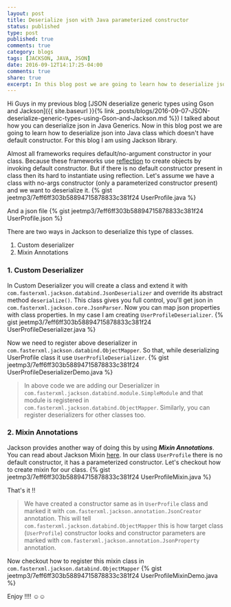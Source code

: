 ```yaml
---
layout: post
title: Deserialize json with Java parameterized constructor
status: published
type: post
published: true
comments: true
category: blogs
tags: [JACKSON, JAVA, JSON]
date: 2016-09-12T14:17:25-04:00
comments: true
share: true
excerpt: In this blog post we are going to learn how to deserialize json into Java class which doesn't have default constructor.
---
```


Hi Guys in my previous blog [JSON deserialize generic types using Gson and Jackson]({{ site.baseurl }}{% link _posts/blogs/2016-09-07-JSON-deserialize-generic-types-using-Gson-and-Jackson.md %}) I talked about how you can deserialize json in Java Generics. Now in this blog post we are going to learn how to deserialize json into Java class which doesn't have default constructor. For this blog I am using Jackson library.

Almost all frameworks requires default/no-argument constructor in your class. Because these frameworks use <a href='https://docs.oracle.com/javase/tutorial/reflect/' target='_blank'>reflection</a> to create objects by invoking default constructor. But if there is no default constructor present in class then its hard to instantiate using reflection. Let's assume we have a class with no-args constructor (only a parameterized constructor present) and we want to deserialize it.
{% gist jeetmp3/7eff6ff303b58894715878833c381f24 UserProfile.java %}

And a json file 
{% gist jeetmp3/7eff6ff303b58894715878833c381f24 UserProfile.json %}

There are two ways in Jackson to deserialize this type of classes.

1. Custom deserializer
2. Mixin Annotations

### 1. Custom Deserializer
In Custom Deserializer you will create a class and extend it with `com.fasterxml.jackson.databind.JsonDeserializer` and override its abstract method `deserialize()`. This class gives you full control, you'll get json in `com.fasterxml.jackson.core.JsonParser`. Now you can map json properties with class properties. In my case I am creating `UserProfileDeserializer`.
{% gist jeetmp3/7eff6ff303b58894715878833c381f24 UserProfileDeserializer.java %}

Now we need to register above deserializer in `com.fasterxml.jackson.databind.ObjectMapper`. So that, while deserializing UserProfile class it use `UserProfileDeserializer`.
{% gist jeetmp3/7eff6ff303b58894715878833c381f24 UserProfileDeserializerDemo.java %}

>In above code we are adding our Deserializer in `com.fasterxml.jackson.databind.module.SimpleModule` and that module is registered in `com.fasterxml.jackson.databind.ObjectMapper`. Similarly, you can register deserializers for other classes too.

### 2. Mixin Annotations
Jackson provides another way of doing this by using *__Mixin Annotations__*. You can read about Jackson Mixin <a href="https://github.com/FasterXML/jackson-docs/wiki/JacksonMixInAnnotations" target="_blank">here</a>. In our class `UserProfile` there is no default constructor, it has a parameterized constructor. Let's checkout how to create mixin for our class.
{% gist jeetmp3/7eff6ff303b58894715878833c381f24 UserProfileMixin.java %}

That's it !! 

>We have created a constructor same as in `UserProfile` class and marked it with `com.fasterxml.jackson.annotation.JsonCreator` annotation. This will tell `com.fasterxml.jackson.databind.ObjectMapper` this is how target class (`UserProfile`) constructor looks and constructor parameters are marked with `com.fasterxml.jackson.annotation.JsonProperty` annotation.

Now checkout how to register this mixin class in `com.fasterxml.jackson.databind.ObjectMapper`
{% gist jeetmp3/7eff6ff303b58894715878833c381f24 UserProfileMixinDemo.java %}

Enjoy !!!! ☺☺